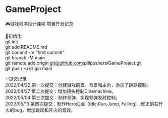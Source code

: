 # GameProject
🎮游戏程序设计课程 项目开发记录

🎨初始化  
git init  
git add README.md  
git commit -m "first commit"  
git branch -M main  
git remote add origin git@github.com:pillpushers/GameProject.git  
git push -u origin main  

✨提交记录  
2022/04/22 第一次提交：创建游戏前景、背景和主角，添加了跳跃控制。  
2022/04/27 第二次提交：增加镜头控制Cinemachine。  
2022/05/04  第三次提交：制作导弹，实现导弹发射控制。  
2022/05/13 第四次提交：制作Hero动画（Idle,Run,Jump, Falling）,修正朝右开火的bug，增加跳跃和开火的音效。
